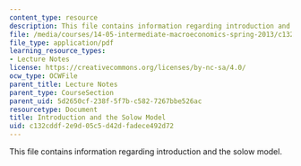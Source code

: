 ```yaml
---
content_type: resource
description: This file contains information regarding introduction and the solow model.
file: /media/courses/14-05-intermediate-macroeconomics-spring-2013/c132cddf2e9d05c5d42dfadece492d72_MIT14_05S13_LecNot_Int_Sol.pdf
file_type: application/pdf
learning_resource_types:
- Lecture Notes
license: https://creativecommons.org/licenses/by-nc-sa/4.0/
ocw_type: OCWFile
parent_title: Lecture Notes
parent_type: CourseSection
parent_uid: 5d2650cf-238f-5f7b-c582-7267bbe526ac
resourcetype: Document
title: Introduction and the Solow Model
uid: c132cddf-2e9d-05c5-d42d-fadece492d72
---
```

This file contains information regarding introduction and the solow model.